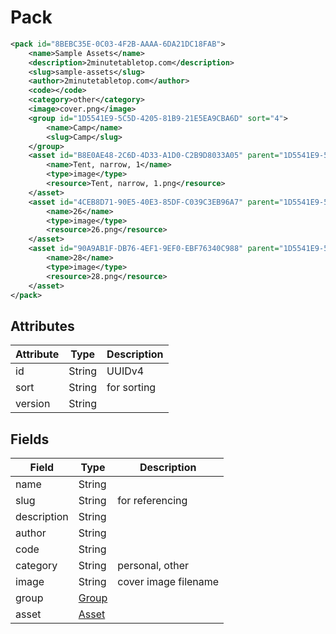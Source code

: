# Pack

```xml
<pack id="8BEBC35E-0C03-4F2B-AAAA-6DA21DC18FAB">
	<name>Sample Assets</name>
	<description>2minutetabletop.com</description>
	<slug>sample-assets</slug>
	<author>2minutetabletop.com</author>
	<code></code>
	<category>other</category>
	<image>cover.png</image>
	<group id="1D5541E9-5C5D-4205-81B9-21E5EA9CBA6D" sort="4">
		<name>Camp</name>
		<slug>Camp</slug>
	</group>
	<asset id="B8E0AE48-2C6D-4D33-A1D0-C2B9D8033A05" parent="1D5541E9-5C5D-4205-81B9-21E5EA9CBA6D">
		<name>Tent, narrow, 1</name>
		<type>image</type>
		<resource>Tent, narrow, 1.png</resource>
	</asset>
	<asset id="4CEB8D71-90E5-40E3-85DF-C039C3EB96A7" parent="1D5541E9-5C5D-4205-81B9-21E5EA9CBA6D">
		<name>26</name>
		<type>image</type>
		<resource>26.png</resource>
	</asset>
	<asset id="90A9AB1F-DB76-4EF1-9EF0-EBF76340C988" parent="1D5541E9-5C5D-4205-81B9-21E5EA9CBA6D">
		<name>28</name>
		<type>image</type>
		<resource>28.png</resource>
	</asset>
</pack>
```

## Attributes

| Attribute | Type | Description |
| --------- | ---- | ----------- |
| id  | String  | UUIDv4 |
| sort  | String  | for sorting |
| version  | String  |  |

## Fields

| Field  | Type | Description |
| ------ | ---- | ----------- |
| name  | String | |
| slug  | String | for referencing |
| description  | String | |
| author  | String |  |
| code  | String |  |
| category  | String | personal, other |
| image | String | cover image filename |
| group | [Group](group.md) |  |
| asset | [Asset](asset.md) |  |


